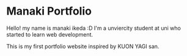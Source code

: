 # Manaki Portfolio
Hello! my name is manaki ikeda :D 
I'm a unviercity student at uni who started to learn web development.

This is my first portfolio website inspired by KUON YAGI san.

